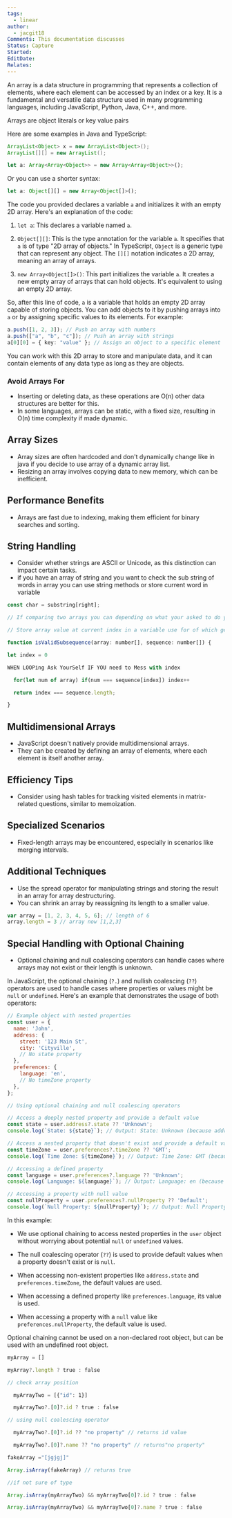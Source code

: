 ```yaml
---
tags:
  - linear
author:
  - jacgit18
Comments: This documentation discusses
Status: Capture
Started: 
EditDate: 
Relates:
---
```

An array is a data structure in programming that represents a collection of elements, where each element can be accessed by an index or a key. It is a fundamental and versatile data structure used in many programming languages, including JavaScript, Python, Java, C++, and more.

Arrays are object literals or key value pairs 

Here are some examples in Java and TypeScript:

```java
ArrayList<Object> x = new ArrayList<Object>();
ArrayList[][] = new ArrayList();
```



```typescript
let a: Array<Array<Object>> = new Array<Array<Object>>();
```

Or you can use a shorter syntax:

```typescript
let a: Object[][] = new Array<Object[]>();
```


The code you provided declares a variable `a` and initializes it with an empty 2D array. Here's an explanation of the code:

1. `let a`: This declares a variable named `a`.

2. `Object[][]`: This is the type annotation for the variable `a`. It specifies that `a` is of type "2D array of objects." In TypeScript, `Object` is a generic type that can represent any object. The `[][]` notation indicates a 2D array, meaning an array of arrays.

3. `new Array<Object[]>()`: This part initializes the variable `a`. It creates a new empty array of arrays that can hold objects. It's equivalent to using an empty 2D array.

So, after this line of code, `a` is a variable that holds an empty 2D array capable of storing objects. You can add objects to it by pushing arrays into `a` or by assigning specific values to its elements. For example:

```typescript
a.push([1, 2, 3]); // Push an array with numbers
a.push(["a", "b", "c"]); // Push an array with strings
a[0][0] = { key: "value" }; // Assign an object to a specific element
```

You can work with this 2D array to store and manipulate data, and it can contain elements of any data type as long as they are objects.

### Avoid Arrays For
- Inserting or deleting data, as these operations are O(n) other data structures are better for this.
- In some languages, arrays can be static, with a fixed size, resulting in O(n) time complexity if made dynamic.

## Array Sizes
- Array sizes are often hardcoded and don't dynamically change like in java if you decide to use array of a dynamic array list.
- Resizing an array involves copying data to new memory, which can be inefficient.

## Performance Benefits
- Arrays are fast due to indexing, making them efficient for binary searches and sorting.

## String Handling
- Consider whether strings are ASCII or Unicode, as this distinction can impact certain tasks.
- if you have an array of string and you want to check the sub string of words in array you can use string methods or store current word in variable 

```javascript
const char = substring[right]; 

// If comparing two arrays you can depending on what your asked to do you can  

// Store array value at current index in a variable use for of which gets value with out worrying about index in this case we care about index only for sequence array  

function isValidSubsequence(array: number[], sequence: number[]) { 

let index = 0 

WHEN LOOPing Ask YourSelf IF YOU need to Mess with index 

  for(let num of array) if(num === sequence[index]) index++ 

  return index === sequence.length; 

}
```


## Multidimensional Arrays
- JavaScript doesn't natively provide multidimensional arrays.
- They can be created by defining an array of elements, where each element is itself another array.

## Efficiency Tips
- Consider using hash tables for tracking visited elements in matrix-related questions, similar to memoization.

## Specialized Scenarios
- Fixed-length arrays may be encountered, especially in scenarios like merging intervals.

## Additional Techniques
- Use the spread operator for manipulating strings and storing the result in an array for array destructuring.
- You can shrink an array by reassigning its length to a smaller value.

```javascript
var array = [1, 2, 3, 4, 5, 6]; // length of 6 
array.length = 3 // array now [1,2,3] 
```
## Special Handling with Optional Chaining
- Optional chaining and null coalescing operators can handle cases where arrays may not exist or their length is unknown.

In JavaScript, the optional chaining (`?.`) and nullish coalescing (`??`) operators are used to handle cases where properties or values might be `null` or `undefined`. Here's an example that demonstrates the usage of both operators:

```javascript
// Example object with nested properties
const user = {
  name: 'John',
  address: {
    street: '123 Main St',
    city: 'Cityville',
    // No state property
  },
  preferences: {
    language: 'en',
    // No timeZone property
  },
};

// Using optional chaining and null coalescing operators

// Access a deeply nested property and provide a default value
const state = user.address?.state ?? 'Unknown';
console.log(`State: ${state}`); // Output: State: Unknown (because address.state is not defined)

// Access a nested property that doesn't exist and provide a default value
const timeZone = user.preferences?.timeZone ?? 'GMT';
console.log(`Time Zone: ${timeZone}`); // Output: Time Zone: GMT (because preferences.timeZone is not defined)

// Accessing a defined property
const language = user.preferences?.language ?? 'Unknown';
console.log(`Language: ${language}`); // Output: Language: en (because preferences.language is defined)

// Accessing a property with null value
const nullProperty = user.preferences?.nullProperty ?? 'Default';
console.log(`Null Property: ${nullProperty}`); // Output: Null Property: Default (because preferences.nullProperty is null)
```

In this example:

- We use optional chaining to access nested properties in the `user` object without worrying about potential `null` or `undefined` values.

- The null coalescing operator (`??`) is used to provide default values when a property doesn't exist or is `null`.

- When accessing non-existent properties like `address.state` and `preferences.timeZone`, the default values are used.

- When accessing a defined property like `preferences.language`, its value is used.

- When accessing a property with a `null` value like `preferences.nullProperty`, the default value is used.

Optional chaining cannot be used on a non-declared root object, but can be used with an undefined root object. 

```javascript
myArray = [] 

myArray?.length ? true : false 

// check array position 

  myArrayTwo = [{"id": 1}] 

  myArrayTwo?.[0]?.id ? true : false 

// using null coalescing operator 

  myArrayTwo?.[0]?.id ?? "no property" // returns id value 

  myArrayTwo?.[0]?.name ?? "no property" // returns"no property" 

fakeArray ="[jgjgj]" 

Array.isArray(fakeArray) // returns true 

//if not sure of type 

Array.isArray(myArrayTwo) && myArrayTwo[0]?.id ? true : false 

Array.isArray(myArrayTwo) && myArrayTwo[0]?.name ? true : false
```
